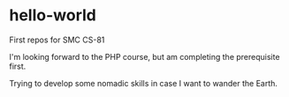 # hello-world
First repos for SMC CS-81

I'm looking forward to the PHP course, but am completing the prerequisite first.

Trying to develop some nomadic skills in case I want to wander the Earth.

